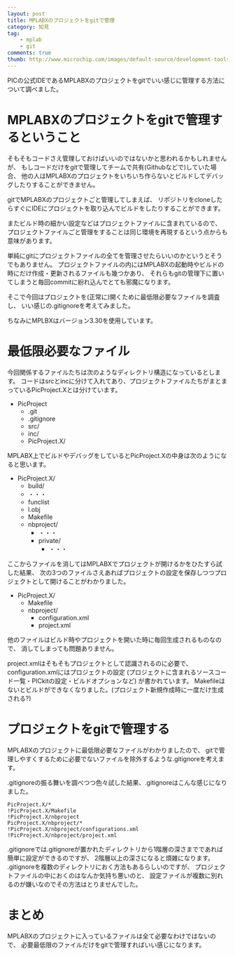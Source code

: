 ```yaml
---
layout: post
title: MPLABXのプロジェクトをgitで管理
category: 知見
tag:
    - mplab
    - git
comments: true
thumb: http://www.microchip.com/images/default-source/development-tools/mplblgo.png
---
```

PICの公式IDEであるMPLABXのプロジェクトをgitでいい感じに管理する方法について調べました。


# MPLABXのプロジェクトをgitで管理するということ
そもそもコードさえ管理しておけばいいのではないかと思われるかもしれませんが、
もしコードだけをgitで管理してチームで共有(Githubなどで)していた場合、
他の人はMPLABXのプロジェクトをいちいち作らないとビルドしてデバッグしたりすることができません。

gitでMPLABXのプロジェクトごと管理してしまえば、
リポジトリをcloneしたらすぐにIDEにプロジェクトを取り込んでビルドをしたりすることができます。

またビルド時の細かい設定などはプロジェクトファイルに含まれているので、
プロジェクトファイルごと管理をすることは同じ環境を再現するという点からも意味があります。

単純にgitにプロジェクトファイルの全てを管理させたらいいのかというとそうでもありません。
プロジェクトファイルの内にはMPLABXの起動時やビルドの時にだけ作成・更新されるファイルも幾つかあり、
それらもgitの管理下に置いてしまうと毎回commitに紛れ込んでとても邪魔になります。

そこで今回はプロジェクトを(正常に)開くために最低限必要なファイルを調査し、
いい感じの.gitignoreを考えてみました。

ちなみにMPLBXはバージョン3.30を使用しています。


# 最低限必要なファイル
今回関係するファイルたちは次のようなディレクトリ構造になっているとします。
コードはsrcとincに分けて入れてあり、プロジェクトファイルたちがまとまっているPicProject.Xとは分けています。

* PicProject
	* .git
	* .gitignore
	* src/
	* inc/
	* PicProject.X/

MPLABX上でビルドやデバッグをしているとPicProject.Xの中身は次のようになると思います。

* PicProject.X/
	* build/
	* ・・・
	* funclist
	* l.obj
	* Makefile
	* nbproject/
		* ・・・
		* private/
			* ・・・

ここからファイルを消してはMPLABXでプロジェクトが開けるかをひたすら試した結果、
次の3つのファイルさえあればプロジェクトの設定を保存しつつプロジェクトとして開けることがわかりました。

* PicProject.X/
	* Makefile
	* nbproject/
		* configuration.xml
		* project.xml

他のファイルはビルド時やプロジェクトを開いた時に毎回生成されるものなので、
消してしまっても問題ありません。

project.xmlはそもそもプロジェクトとして認識されるのに必要で、
configuration.xmlにはプロジェクトの設定
(プロジェクトに含まれるソースコード一覧・PICkitの設定・ビルドオプションなど)
が書かれています。
Makefileはないとビルドができなくなりました。(プロジェクト新規作成時に一度だけ生成される?)


# プロジェクトをgitで管理する
MPLABXのプロジェクトに最低限必要なファイルがわかりましたので、
gitで管理しやすくするために必要でないファイルを除外するような.gitignoreを考えます。

.gitignoreの振る舞いを調べつつ色々試した結果、.gitignoreはこんな感じになりました。

```
PicProject.X/*
!PicProject.X/Makefile
!PicProject.X/nbproject
PicProject.X/nbproject/*
!PicProject.X/nbproject/configurations.xml
!PicProject.X/nbproject/project.xml
```

.gitignoreでは.gitignoreが置かれたディレクトリから1階層の深さまでであれば簡単に設定ができるのですが、
2階層以上の深さになると煩雑になります。
.gitignoreを複数のディレクトリにおく方法もあるらしいのですが、
プロジェクトファイルの中におくのはなんか気持ち悪いのと、
設定ファイルが複数に別れるのが嫌いなのでその方法はとりませんでした。

# まとめ
MPLABXのプロジェクトに入っているファイルは全て必要なわけではないので、
必要最低限のファイルだけをgitで管理すればいい感じになります。
